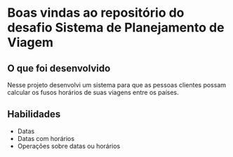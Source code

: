 # Boas vindas ao repositório do desafio Sistema de Planejamento de Viagem

## O que foi desenvolvido

Nesse projeto desenvolvi um sistema para que as pessoas clientes possam calcular os fusos horários de suas viagens entre os países.

## Habilidades

* Datas
* Datas com horários
* Operações sobre datas ou horários
